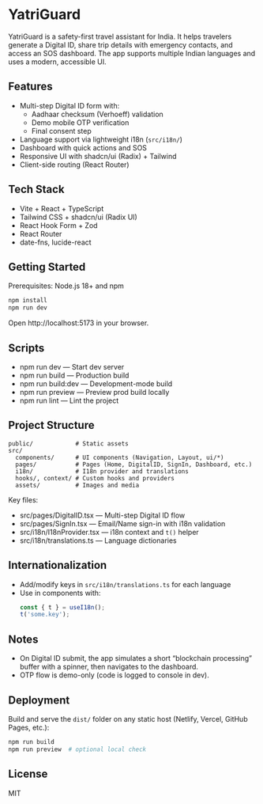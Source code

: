 # YatriGuard

YatriGuard is a safety-first travel assistant for India. It helps travelers generate a Digital ID, share trip details with emergency contacts, and access an SOS dashboard. The app supports multiple Indian languages and uses a modern, accessible UI.

## Features

- Multi-step Digital ID form with:
  - Aadhaar checksum (Verhoeff) validation
  - Demo mobile OTP verification
  - Final consent step
- Language support via lightweight i18n (`src/i18n/`)
- Dashboard with quick actions and SOS
- Responsive UI with shadcn/ui (Radix) + Tailwind
- Client-side routing (React Router)

## Tech Stack

- Vite + React + TypeScript
- Tailwind CSS + shadcn/ui (Radix UI)
- React Hook Form + Zod
- React Router
- date-fns, lucide-react

## Getting Started

Prerequisites: Node.js 18+ and npm

```bash
npm install
npm run dev
```

Open http://localhost:5173 in your browser.

## Scripts

- npm run dev — Start dev server
- npm run build — Production build
- npm run build:dev — Development-mode build
- npm run preview — Preview prod build locally
- npm run lint — Lint the project

## Project Structure

```
public/            # Static assets
src/
  components/      # UI components (Navigation, Layout, ui/*)
  pages/           # Pages (Home, DigitalID, SignIn, Dashboard, etc.)
  i18n/            # I18n provider and translations
  hooks/, context/ # Custom hooks and providers
  assets/          # Images and media
```

Key files:
- src/pages/DigitalID.tsx — Multi-step Digital ID flow
- src/pages/SignIn.tsx — Email/Name sign-in with i18n validation
- src/i18n/I18nProvider.tsx — i18n context and `t()` helper
- src/i18n/translations.ts — Language dictionaries

## Internationalization

- Add/modify keys in `src/i18n/translations.ts` for each language
- Use in components with:
  ```ts
  const { t } = useI18n();
  t('some.key');
  ```

## Notes

- On Digital ID submit, the app simulates a short “blockchain processing” buffer with a spinner, then navigates to the dashboard.
- OTP flow is demo-only (code is logged to console in dev).

## Deployment

Build and serve the `dist/` folder on any static host (Netlify, Vercel, GitHub Pages, etc.):

```bash
npm run build
npm run preview  # optional local check
```

## License

MIT

